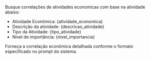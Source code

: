 Busque correlações de atividades economicas com base na atividade abaixo:

- Atividade Econômica: {atividade_economica}
- Descrição da atividade: {descricao_atividade}
- Tipo da Atividade: {tipo_atividade}
- Nível de importância: {nivel_importancia}

Forneça a correlação econômica detalhada conforme o formato especificado no prompt do sistema.